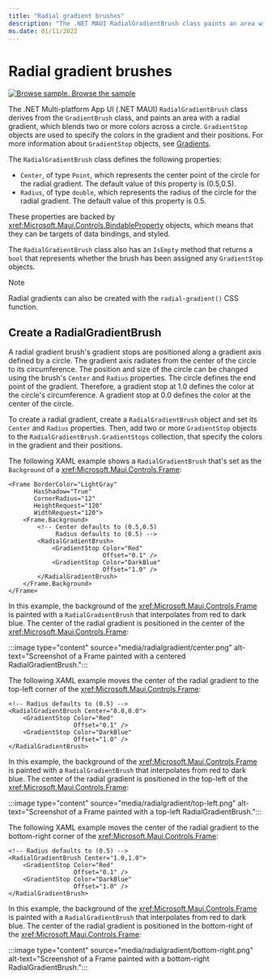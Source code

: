 ```yaml
---
title: "Radial gradient brushes"
description: "The .NET MAUI RadialGradientBrush class paints an area with a radial gradient."
ms.date: 01/11/2022
---
```


# Radial gradient brushes

[![Browse sample.](~/media/code-sample.png) Browse the sample](/samples/dotnet/maui-samples/userinterface-brushes)

The .NET Multi-platform App UI (.NET MAUI) `RadialGradientBrush` class derives from the `GradientBrush` class, and paints an area with a radial gradient, which blends two or more colors across a circle. `GradientStop` objects are used to specify the colors in the gradient and their positions. For more information about `GradientStop` objects, see [Gradients](gradient.md).

The `RadialGradientBrush` class defines the following properties:

- `Center`, of type `Point`, which represents the center point of the circle for the radial gradient. The default value of this property is (0.5,0.5).
- `Radius`, of type `double`, which represents the radius of the circle for the radial gradient. The default value of this property is 0.5.

These properties are backed by <xref:Microsoft.Maui.Controls.BindableProperty> objects, which means that they can be targets of data bindings, and styled.

The `RadialGradientBrush` class also has an `IsEmpty` method that returns a `bool` that represents whether the brush has been assigned any `GradientStop` objects.

> [!NOTE]
> Radial gradients can also be created with the `radial-gradient()` CSS function.

## Create a RadialGradientBrush

A radial gradient brush's gradient stops are positioned along a gradient axis defined by a circle. The gradient axis radiates from the center of the circle to its circumference. The position and size of the circle can be changed using the brush's `Center` and `Radius` properties. The circle defines the end point of the gradient. Therefore, a gradient stop at 1.0 defines the color at the circle's circumference. A gradient stop at 0.0 defines the color at the center of the circle.

To create a radial gradient, create a `RadialGradientBrush` object and set its `Center` and `Radius` properties. Then, add two or more `GradientStop` objects to the `RadialGradientBrush.GradientStops` collection, that specify the colors in the gradient and their positions.

The following XAML example shows a `RadialGradientBrush` that's set as the `Background` of a <xref:Microsoft.Maui.Controls.Frame>:

```xaml
<Frame BorderColor="LightGray"
       HasShadow="True"
       CornerRadius="12"
       HeightRequest="120"
       WidthRequest="120">
    <Frame.Background>
        <!-- Center defaults to (0.5,0.5)
             Radius defaults to (0.5) -->
        <RadialGradientBrush>
            <GradientStop Color="Red"
                          Offset="0.1" />
            <GradientStop Color="DarkBlue"
                          Offset="1.0" />
        </RadialGradientBrush>
    </Frame.Background>
</Frame>
```

In this example, the background of the <xref:Microsoft.Maui.Controls.Frame> is painted with a `RadialGradientBrush` that interpolates from red to dark blue. The center of the radial gradient is positioned in the center of the <xref:Microsoft.Maui.Controls.Frame>:

:::image type="content" source="media/radialgradient/center.png" alt-text="Screenshot of a Frame painted with a centered RadialGradientBrush.":::

The following XAML example moves the center of the radial gradient to the top-left corner of the <xref:Microsoft.Maui.Controls.Frame>:

```xaml
<!-- Radius defaults to (0.5) -->
<RadialGradientBrush Center="0.0,0.0">
    <GradientStop Color="Red"
                  Offset="0.1" />
    <GradientStop Color="DarkBlue"
                  Offset="1.0" />
</RadialGradientBrush>
```

In this example, the background of the <xref:Microsoft.Maui.Controls.Frame> is painted with a `RadialGradientBrush` that interpolates from red to dark blue. The center of the radial gradient is positioned in the top-left of the <xref:Microsoft.Maui.Controls.Frame>:

:::image type="content" source="media/radialgradient/top-left.png" alt-text="Screenshot of a Frame painted with a top-left RadialGradientBrush.":::

The following XAML example moves the center of the radial gradient to the bottom-right corner of the <xref:Microsoft.Maui.Controls.Frame>:

```xaml
<!-- Radius defaults to (0.5) -->
<RadialGradientBrush Center="1.0,1.0">
    <GradientStop Color="Red"
                  Offset="0.1" />
    <GradientStop Color="DarkBlue"
                  Offset="1.0" />
</RadialGradientBrush>            
```

In this example, the background of the <xref:Microsoft.Maui.Controls.Frame> is painted with a `RadialGradientBrush` that interpolates from red to dark blue. The center of the radial gradient is positioned in the bottom-right of the <xref:Microsoft.Maui.Controls.Frame>:

:::image type="content" source="media/radialgradient/bottom-right.png" alt-text="Screenshot of a Frame painted with a bottom-right RadialGradientBrush.":::
